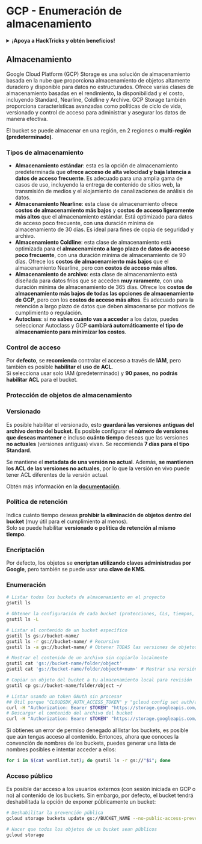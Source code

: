 # GCP - Enumeración de almacenamiento

<details>

<summary><strong>¡Apoya a HackTricks y obtén beneficios!</strong></summary>

* Si quieres ver a tu **empresa anunciada en HackTricks** o si quieres acceder a la **última versión de PEASS o descargar HackTricks en PDF** ¡Consulta los [**PLANES DE SUSCRIPCIÓN**](https://github.com/sponsors/carlospolop)!
* Obtén el [**oficial PEASS & HackTricks swag**](https://peass.creator-spring.com)
* Descubre [**The PEASS Family**](https://opensea.io/collection/the-peass-family), nuestra colección de exclusivos [**NFTs**](https://opensea.io/collection/the-peass-family)
* **Únete al** 💬 [**grupo de Discord**](https://discord.gg/hRep4RUj7f) o al [**grupo de telegram**](https://t.me/peass) o **sígueme** en **Twitter** 🐦 [**@carlospolopm**](https://twitter.com/carlospolopm).

* **Comparte tus trucos de hacking enviando PRs a los repositorios de GitHub de** [**HackTricks**](https://github.com/carlospolop/hacktricks) y [**HackTricks Cloud**](https://github.com/carlospolop/hacktricks-cloud).

</details>

## Almacenamiento

Google Cloud Platform (GCP) Storage es una solución de almacenamiento basada en la nube que proporciona almacenamiento de objetos altamente duradero y disponible para datos no estructurados. Ofrece varias clases de almacenamiento basadas en el rendimiento, la disponibilidad y el costo, incluyendo Standard, Nearline, Coldline y Archive. GCP Storage también proporciona características avanzadas como políticas de ciclo de vida, versionado y control de acceso para administrar y asegurar los datos de manera efectiva.

El bucket se puede almacenar en una región, en 2 regiones o **multi-región (predeterminado)**.

### Tipos de almacenamiento

* **Almacenamiento estándar**: esta es la opción de almacenamiento predeterminada que **ofrece acceso de alta velocidad y baja latencia a datos de acceso frecuente**. Es adecuado para una amplia gama de casos de uso, incluyendo la entrega de contenido de sitios web, la transmisión de medios y el alojamiento de canalizaciones de análisis de datos.
* **Almacenamiento Nearline**: esta clase de almacenamiento ofrece **costos de almacenamiento más bajos** y **costos de acceso ligeramente más altos** que el almacenamiento estándar. Está optimizado para datos de acceso poco frecuente, con una duración mínima de almacenamiento de 30 días. Es ideal para fines de copia de seguridad y archivo.
* **Almacenamiento Coldline**: esta clase de almacenamiento está optimizada para el **almacenamiento a largo plazo de datos de acceso poco frecuente**, con una duración mínima de almacenamiento de 90 días. Ofrece los **costos de almacenamiento más bajos** que el almacenamiento Nearline, pero con **costos de acceso más altos**.
* **Almacenamiento de archivo**: esta clase de almacenamiento está diseñada para datos fríos que se acceden **muy raramente**, con una duración mínima de almacenamiento de 365 días. Ofrece los **costos de almacenamiento más bajos de todas las opciones de almacenamiento de GCP**, pero con los **costos de acceso más altos**. Es adecuado para la retención a largo plazo de datos que deben almacenarse por motivos de cumplimiento o regulación.
* **Autoclass**: si **no sabes cuánto vas a acceder** a los datos, puedes seleccionar Autoclass y GCP **cambiará automáticamente el tipo de almacenamiento para minimizar los costos**.

### Control de acceso

Por **defecto**, se **recomienda** controlar el acceso a través de **IAM**, pero también es posible **habilitar el uso de ACL**.\
Si selecciona usar solo IAM (predeterminado) y **90 pases**, **no podrás habilitar ACL** para el bucket.

### Protección de objetos de almacenamiento

### Versionado

Es posible habilitar el versionado, esto **guardará las versiones antiguas del archivo dentro del bucket**. Es posible configurar el **número de versiones que deseas mantener** e incluso **cuánto tiempo** deseas que las versiones **no actuales** (versiones antiguas) vivan. Se recomienda **7 días para el tipo Standard**.

Se mantiene el **metadata de una versión no actual**. Además, **se mantienen los ACL de las versiones no actuales**, por lo que la versión en vivo puede tener ACL diferentes de la versión actual.&#x20;

Obtén más información en la [**documentación**](https://cloud.google.com/storage/docs/object-versioning).

### Política de retención

Indica cuánto tiempo deseas **prohibir la eliminación de objetos dentro del bucket** (muy útil para el cumplimiento al menos).\
Solo se puede habilitar **versionado o política de retención al mismo tiempo**.

### Encriptación

Por defecto, los objetos se **encriptan utilizando claves administradas por Google**, pero también se puede usar una **clave de KMS**.

### Enumeración

```bash
# Listar todos los buckets de almacenamiento en el proyecto
gsutil ls

# Obtener la configuración de cada bucket (protecciones, CLs, tiempos, configuraciones...)
gsutil ls -L

# Listar el contenido de un bucket específico
gsutil ls gs://bucket-name/
gsutil ls -r gs://bucket-name/ # Recursivo
gsutil ls -a gs://bucket-name/ # Obtener TODAS las versiones de objetos

# Mostrar el contenido de un archivo sin copiarlo localmente
gsutil cat 'gs://bucket-name/folder/object'
gsutil cat 'gs://bucket-name/folder/object#<num>' # Mostrar una versión específica

# Copiar un objeto del bucket a tu almacenamiento local para revisión
gsutil cp gs://bucket-name/folder/object ~/

# Listar usando un token OAuth sin procesar
## Útil porque "CLOUDSDK_AUTH_ACCESS_TOKEN" y "gcloud config set auth/access_token_file" no funcionan con gsutil
curl -H "Authorization: Bearer $TOKEN" "https://storage.googleapis.com/storage/v1/b/<storage-name>/o"
# Descargar el contenido del archivo del bucket
curl -H "Authorization: Bearer $TOKEN" "https://storage.googleapis.com/storage/v1/b/supportstorage-58249/o/flag.txt?alt=media" --output -
```

Si obtienes un error de permiso denegado al listar los buckets, es posible que aún tengas acceso al contenido. Entonces, ahora que conoces la convención de nombres de los buckets, puedes generar una lista de nombres posibles e intentar acceder a ellos:

```bash
for i in $(cat wordlist.txt); do gsutil ls -r gs://"$i"; done
```

### Acceso público

Es posible dar acceso a los usuarios externos (con sesión iniciada en GCP o no) al contenido de los buckets. Sin embargo, por defecto, el bucket tendrá deshabilitada la opción de exponer públicamente un bucket:

```bash
# Deshabilitar la prevención pública
gcloud storage buckets update gs://BUCKET_NAME --no-public-access-prevention

# Hacer que todos los objetos de un bucket sean públicos
gcloud storage